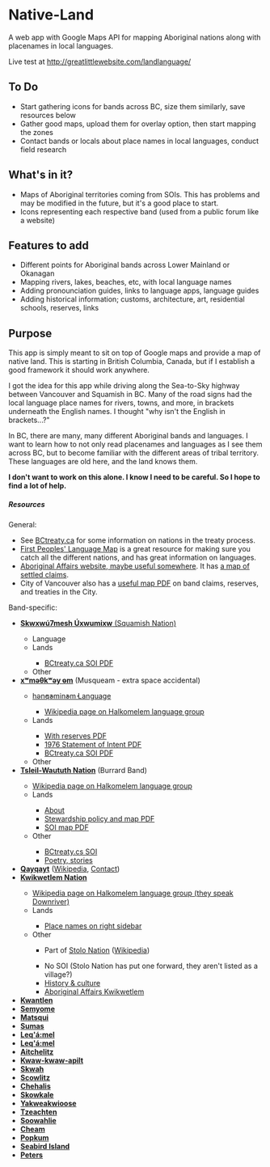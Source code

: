 Native-Land
===========

A web app with Google Maps API for mapping Aboriginal nations along with placenames in local languages.

Live test at <a href="http://greatlittlewebsite.com/landlanguage/">http://greatlittlewebsite.com/landlanguage/</a>

<h2>To Do</h2>
<ul>
<li>Start gathering icons for bands across BC, size them similarly, save resources below</li>
<li>Gather good maps, upload them for overlay option, then start mapping the zones</li>
<li>Contact bands or locals about place names in local languages, conduct field research</li>
</ul>

<h2>What's in it?</h2>
<ul>
  <li>Maps of Aboriginal territories coming from SOIs. This has problems and may be modified in the future, but it's a good place to start.</li>
  <li>Icons representing each respective band (used from a public forum like a website)</li>
</ul>

<h2>Features to add</h2>
<ul>
<li>Different points for Aboriginal bands across Lower Mainland or Okanagan</li>
<li>Mapping rivers, lakes, beaches, etc, with local language names</li>
<li>Adding pronounciation guides, links to language apps, language guides</li>
<li>Adding historical information; customs, architecture, art, residential schools, reserves, links</li>
</ul>

<h2>Purpose</h2>
<p>This app is simply meant to sit on top of Google maps and provide a map of native land. This is starting in British Columbia, Canada, but if I establish a good framework it should work anywhere.</p>
<p>I got the idea for this app while driving along the Sea-to-Sky highway between Vancouver and Squamish in BC. Many of the road signs had the local language place names for rivers, towns, and more, in brackets underneath the English names. I thought "why isn't the English in brackets...?"</p>
<p>In BC, there are many, many different Aboriginal bands and languages. I want to learn how to not only read placenames and languages as I see them across BC, but to become familiar with the different areas of tribal territory. These languages are old here, and the land knows them.</p>
<p><strong>I don't want to work on this alone. I know I need to be careful. So I hope to find a lot of help.</strong></p>

<h5>Resources</h5>
General:
  <ul>
    <li>See <a href="http://www.bctreaty.ca/files/first_nations.php">BCtreaty.ca</a> for some information on nations in the treaty process.</li>
    <li><a href="http://maps.fphlcc.ca/">First Peoples' Language Map</a> is a great resource for making sure you catch all the different nations, and has great information on languages.</li>
    <li><a href="http://www.aadnc-aandc.gc.ca/eng/1100100013785/1304467449155">Aboriginal Affairs website, maybe useful somewhere</a>. It has <a href="http://scsim-cirrp.aandc-aadnc.gc.ca/index-eng.asp">a map of settled claims</a>.</li>
    <li>City of Vancouver also has a <a href="http://www.metrovancouver.org/region/aboriginal/Aboriginal%20Affairs%20documents/ProfileOfFirstNationsJanuary2014.pdf">useful map PDF</a> on band claims, reserves, and treaties in the City.</li>
  </ul>
  
Band-specific:
<ul>
  <li><a href="http://www.squamish.net/"><strong>Skwxwú7mesh Úxwumixw</strong> (Squamish Nation)</a></li>
  <ul>
    <li>Language</li>
    <li>Lands</li>
    <ul>
      <li><a href="http://www.bctreaty.ca/nations/soi_maps/Squamish_01_SOI_Map.pdf">BCtreaty.ca SOI PDF</a></li>
    </ul>
    <li>Other</li>
  </ul>
  <li><a href="http://www.musqueam.bc.ca/"><strong>xʷməθkʷəy̓  əm</a></strong> (Musqueam - extra space accidental)</li>
  <ul>
    <li><a href="http://www.musqueam.bc.ca/language">hən̓q̓əmin̓əm̓ Language</li>
    <ul>
      <li><a href="http://en.wikipedia.org/wiki/Halkomelem">Wikipedia page on Halkomelem language group</a></li>
    </ul>
    <li>Lands</li>
      <ul>
        <li><a href="http://www.musqueam.bc.ca/sites/default/files/musqueam_regional_soi_with_reserves.pdf">With reserves PDF</a></li>
        <li><a href="http://www.musqueam.bc.ca/sites/default/files/musqueam_declaration.pdf">1976 Statement of Intent PDF</a></li>
        <li><a href="http://www.bctreaty.ca/nations/soi_maps/Musqueam_Nation_SOI_Map.pdf">BCtreaty.ca SOI PDF</a></li>
      </ul>
    <li>Other</li>
  </ul>
  <li><a href="http://www.burrardband.com/"><strong>Tsleil-Waututh Nation</strong></a> (Burrard Band)</li>
  <ul>
    <li><a href="http://en.wikipedia.org/wiki/Halkomelem">Wikipedia page on Halkomelem language group</a></li>
    <li>Lands</li>
    <ul>
      <li><a href="http://www.burrardband.com/en/About%20TWN/Our%20Territory.aspx">About</a></li>
      <li><a href="http://www.burrardband.com/Government/Departments/~/media/Files/Stewardship%20January%202009.ashx">Stewardship policy and map PDF</a></li>
      <li><a href="http://www.bctreaty.ca/nations/soi_maps/Tsleil_Waututh_SOI_Map.pdf">SOI map PDF</a></li>
    </ul>
    <li>Other</li>
    <ul>
      <li><a href="http://www.bctreaty.ca/soi/soitsleilwaututh.php">BCtreaty.cs SOI</a></li>
      <li><a href="http://www.burrardband.com/en/About%20TWN/Declaration.aspx">Poetry, stories</a></li>
    </ul>
  </ul>
  <li><a href="http://maps.fphlcc.ca/qayqayt"><strong>Qayqayt</strong></a> (<a href="http://en.wikipedia.org/wiki/Qayqayt_First_Nation">Wikipedia</a>, <a href="http://www.bcafn.ca/files/fn-new-westminster-qayqayt.php">Contact</a>)</li>
  <li><a href="http://www.kwikwetlem.com/"><strong>Kwikwetlem Nation</strong></a></li>
  <ul>
    <li><a href="http://en.wikipedia.org/wiki/Halkomelem">Wikipedia page on Halkomelem language group (they speak Downriver)</a></li>
    <li>Lands</li>
    <ul>
      <li><a href="http://www.kwikwetlem.com/history___culture">Place names on right sidebar</a></li>
    </ul>
    <li>Other</li>
    <ul>
      <li>Part of <a href="http://www.kwikwetlem.com/history___culture">Stolo Nation</a> (<a href="http://en.wikipedia.org/wiki/Kwikwetlem">Wikipedia</a>)</li>
    </ul>
    <ul>
      <li>No SOI (Stolo Nation has put one forward, they aren't listed as a village?)</li>
      <li><a href="http://www.kwikwetlem.com/history___culture">History & culture</a></li>
      <li><a href="http://pse5-esd5.ainc-inac.gc.ca/fnp/Main/Search/FNMain.aspx?BAND_NUMBER=560&lang=eng">Aboriginal Affairs Kwikwetlem</li>
    </ul>
  </ul>
  <li><a href=""><strong>Kwantlen</strong></a></li>
  <li><a href=""><strong>Semyome</strong></a></li>
  <li><a href=""><strong>Matsqui</strong></a></li>
  <li><a href=""><strong>Sumas</strong></a></li>
  <li><a href=""><strong>Leq'á:mel</strong></a></li>
  <li><a href=""><strong>Leq'á:mel</strong></a></li>
  <li><a href=""><strong>Aitchelitz</strong></a></li>
  <li><a href=""><strong>Kwaw-kwaw-apilt</strong></a></li>
  <li><a href=""><strong>Skwah</strong></a></li>
  <li><a href=""><strong>Scowlitz</strong></a></li>
  <li><a href=""><strong>Chehalis</strong></a></li>
  <li><a href=""><strong>Skowkale</strong></a></li>
  <li><a href=""><strong>Yakweakwioose</strong></a></li>
  <li><a href=""><strong>Tzeachten</strong></a></li>
  <li><a href=""><strong>Soowahlie</strong></a></li>
  <li><a href=""><strong>Cheam</strong></a></li>
  <li><a href=""><strong>Popkum</strong></a></li>
  <li><a href=""><strong>Seabird Island</strong></a></li>
  <li><a href=""><strong>Peters</strong></a></li>
</ul>

